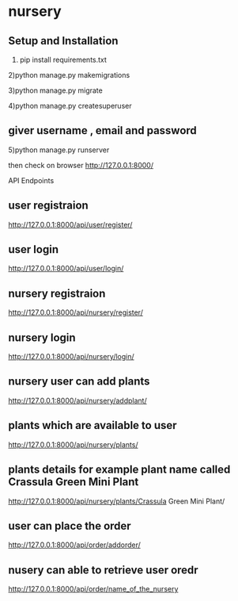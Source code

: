 # nursery

## Setup and Installation

1) pip install requirements.txt

2)python manage.py makemigrations

3)python manage.py migrate

4)python manage.py createsuperuser

## giver username , email and password

5)python manage.py runserver

then check on browser
http://127.0.0.1:8000/

API Endpoints

## user registraion
http://127.0.0.1:8000/api/user/register/

## user login
http://127.0.0.1:8000/api/user/login/

## nursery registraion
http://127.0.0.1:8000/api/nursery/register/

## nursery login
http://127.0.0.1:8000/api/nursery/login/

## nursery user can add plants
http://127.0.0.1:8000/api/nursery/addplant/

## plants which are available to user 
http://127.0.0.1:8000/api/nursery/plants/

## plants details for example plant name called Crassula Green Mini Plant
http://127.0.0.1:8000/api/nursery/plants/Crassula Green Mini Plant/

## user can place the order 
http://127.0.0.1:8000/api/order/addorder/

## nusery can able to retrieve user oredr
http://127.0.0.1:8000/api/order/name_of_the_nursery




